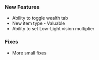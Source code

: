 ### New Features
- Ability to toggle wealth tab
- New item type - Valuable
- Ability to set Low-Light vision multiplier

### Fixes
- More small fixes
 